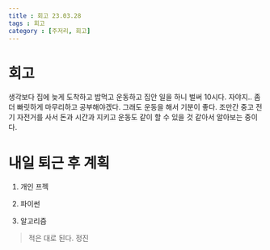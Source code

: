 ```yaml
---
title : 회고 23.03.28
tags : 회고
category : [주저리, 회고]
---
```


# 회고

생각보다 집에 늦게 도착하고 밥먹고 운동하고 집안 일을 하니 벌써 10시다. 자야지..
좀 더 빠릿하게 마무리하고 공부해야겠다. 그래도 운동을 해서 기분이 좋다.
조만간 중고 전기 자전거를 사서 돈과 시간과 지키고 운동도 같이 할 수 있을 것 같아서 알아보는 중이다.

# 내일 퇴근 후 계획

1. 개인 프젝

1. 파이썬
2. 알고리즘

> 적은 대로 된다. 정진